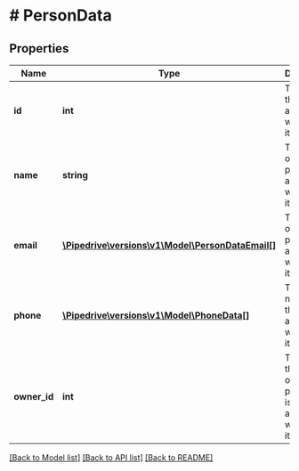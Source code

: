 # # PersonData

## Properties

Name | Type | Description | Notes
------------ | ------------- | ------------- | -------------
**id** | **int** | The ID of the person associated with the item | [optional]
**name** | **string** | The name of the person associated with the item | [optional]
**email** | [**\Pipedrive\versions\v1\Model\PersonDataEmail[]**](PersonDataEmail.md) | The emails of the person associated with the item | [optional]
**phone** | [**\Pipedrive\versions\v1\Model\PhoneData[]**](PhoneData.md) | The phone numbers of the person associated with the item | [optional]
**owner_id** | **int** | The ID of the owner of the person that is associated with the item | [optional]

[[Back to Model list]](../../README.md#models) [[Back to API list]](../../README.md#endpoints) [[Back to README]](../../README.md)
